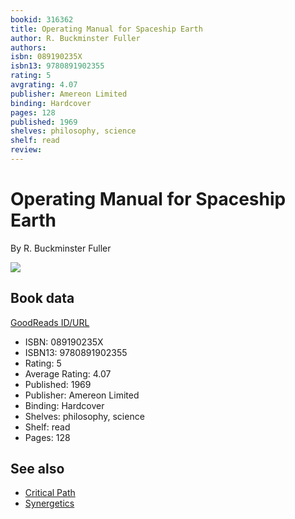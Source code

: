 ```yaml
---
bookid: 316362
title: Operating Manual for Spaceship Earth
author: R. Buckminster Fuller
authors: 
isbn: 089190235X
isbn13: 9780891902355
rating: 5
avgrating: 4.07
publisher: Amereon Limited
binding: Hardcover
pages: 128
published: 1969
shelves: philosophy, science
shelf: read
review: 
---
```


# Operating Manual for Spaceship Earth

By R. Buckminster Fuller

![](https://i.gr-assets.com/images/S/compressed.photo.goodreads.com/books/1387741883l/316362.jpg)

## Book data

[GoodReads ID/URL](https://www.goodreads.com/book/show/316362)

- ISBN: 089190235X
- ISBN13: 9780891902355
- Rating: 5
- Average Rating: 4.07
- Published: 1969
- Publisher: Amereon Limited
- Binding: Hardcover
- Shelves: philosophy, science
- Shelf: read
- Pages: 128


## See also

- [Critical Path](Critical_Path.md)
- [Synergetics](Synergetics.md)
